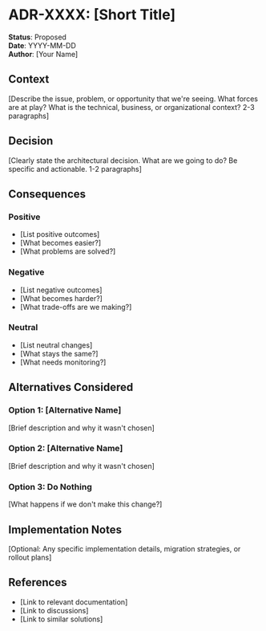# ADR-XXXX: [Short Title]

**Status**: Proposed  
**Date**: YYYY-MM-DD  
**Author**: [Your Name]

## Context

[Describe the issue, problem, or opportunity that we're seeing. What forces are at play? What is the technical, business, or organizational context? 2-3 paragraphs]

## Decision

[Clearly state the architectural decision. What are we going to do? Be specific and actionable. 1-2 paragraphs]

## Consequences

### Positive
- [List positive outcomes]
- [What becomes easier?]
- [What problems are solved?]

### Negative
- [List negative outcomes]
- [What becomes harder?]
- [What trade-offs are we making?]

### Neutral
- [List neutral changes]
- [What stays the same?]
- [What needs monitoring?]

## Alternatives Considered

### Option 1: [Alternative Name]
[Brief description and why it wasn't chosen]

### Option 2: [Alternative Name]
[Brief description and why it wasn't chosen]

### Option 3: Do Nothing
[What happens if we don't make this change?]

## Implementation Notes

[Optional: Any specific implementation details, migration strategies, or rollout plans]

## References

- [Link to relevant documentation]
- [Link to discussions]
- [Link to similar solutions]